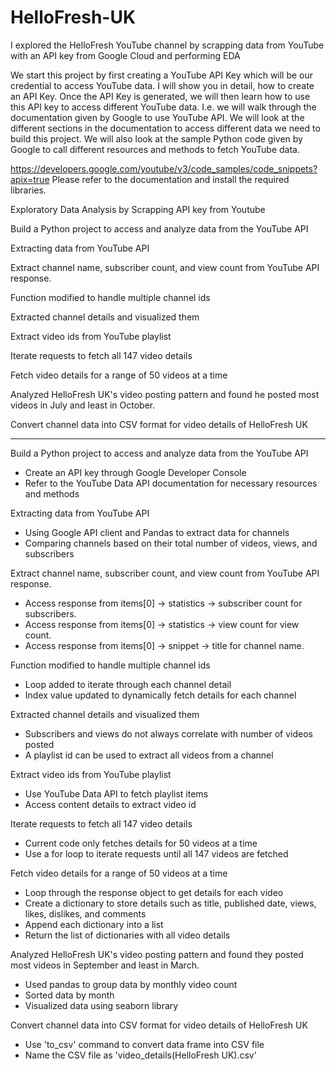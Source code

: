 # HelloFresh-UK
I explored the HelloFresh YouTube channel by scrapping data from YouTube with an API key from Google Cloud and performing EDA

We start this project by first creating a YouTube API Key which will be our credential to access YouTube data. I will show you in detail, how to create an API Key. Once the API Key is generated, we will then learn how to use this API key to access different YouTube data. I.e. we will walk through the documentation given by Google to use YouTube API. We will look at the different sections in the documentation to access different data we need to build this project. We will also look at the sample Python code given by Google to call different resources and methods to fetch YouTube data.

https://developers.google.com/youtube/v3/code_samples/code_snippets?apix=true Please refer to the documentation and install the required libraries.


Exploratory Data Analysis by Scrapping API key from Youtube

Build a Python project to access and analyze data from the YouTube API

Extracting data from YouTube API

Extract channel name, subscriber count, and view count from YouTube API response.

Function modified to handle multiple channel ids

Extracted channel details and visualized them

Extract video ids from YouTube playlist

Iterate requests to fetch all 147 video details

Fetch video details for a range of 50 videos at a time

Analyzed HelloFresh UK's video posting pattern and found he posted most videos in July and least in October.

Convert channel data into CSV format for video details of HelloFresh UK

---------------------------------

 Build a Python project to access and analyze data from the YouTube API
- Create an API key through Google Developer Console
- Refer to the YouTube Data API documentation for necessary resources and methods

 Extracting data from YouTube API
- Using Google API client and Pandas to extract data for channels
- Comparing channels based on their total number of videos, views, and subscribers

 Extract channel name, subscriber count, and view count from YouTube API response.
- Access response from items[0] -> statistics -> subscriber count for subscribers.
- Access response from items[0] -> statistics -> view count for view count.
- Access response from items[0] -> snippet -> title for channel name.

 Function modified to handle multiple channel ids
- Loop added to iterate through each channel detail
- Index value updated to dynamically fetch details for each channel

Extracted channel details and visualized them
- Subscribers and views do not always correlate with number of videos posted
- A playlist id can be used to extract all videos from a channel

Extract video ids from YouTube playlist
- Use YouTube Data API to fetch playlist items
- Access content details to extract video id

Iterate requests to fetch all 147 video details
- Current code only fetches details for 50 videos at a time
- Use a for loop to iterate requests until all 147 videos are fetched

Fetch video details for a range of 50 videos at a time
- Loop through the response object to get details for each video
- Create a dictionary to store details such as title, published date, views, likes, dislikes, and comments
- Append each dictionary into a list
- Return the list of dictionaries with all video details

Analyzed HelloFresh UK's video posting pattern and found they posted most videos in September and least in March.
- Used pandas to group data by monthly video count
- Sorted data by month
- Visualized data using seaborn library

Convert channel data into CSV format for video details of HelloFresh UK
- Use 'to_csv' command to convert data frame into CSV file
- Name the CSV file as 'video_details(HelloFresh UK).csv'
